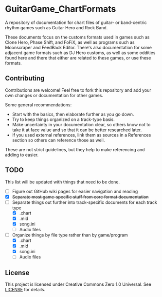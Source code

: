 # GuitarGame_ChartFormats

A repository of documentation for chart files of guitar- or band-centric rhythm games such as Guitar Hero and Rock Band.

These documents focus on the customs formats used in games such as Clone Hero, Phase Shift, and FoFiX, as well as programs such as Moonscraper and FeedBack Editor. There's also documentation for some adjacent game formats such as DJ Hero customs, as well as some oddities found here and there that either are related to these games, or use these formats.

## Contributing

Contributions are welcome! Feel free to fork this repository and add your own changes or documentation for other games.

Some general recommendations:

- Start with the basics, then elaborate further as you go down.
- Try to keep things organized on a track-type basis.
- Make uncertainty in your documentation clear, so others know not to take it at face value and so that it can be better researched later.
- If you used external references, link them as sources in a References section so others can reference those as well.

These are not strict guidelines, but they help to make referencing and adding to easier.

## TODO

This list will be updated with things that need to be done.

- [ ] Figure out GitHub wiki pages for easier navigation and reading
- [x] ~~Separate most game-specific stuff from core format documentation~~
- [ ] Separate things out further into track-specific documents for each track type
  - [x] .chart
  - [x] .mid
  - [x] song.ini
  - [ ] Audio files
- [ ] Organize things by file type rather than by game/program
  - [x] .chart
  - [x] .mid
  - [x] song.ini
  - [ ] Audio files

## License

This project is licensed under Creative Commons Zero 1.0 Universal. See [LICENSE](LICENSE) for details.
